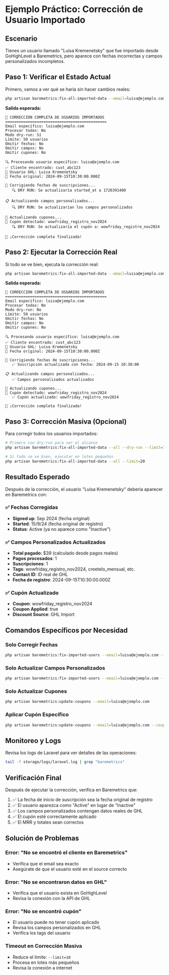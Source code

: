 # Ejemplo Práctico: Corrección de Usuario Importado

## Escenario

Tienes un usuario llamado "Luisa Kremenetsky" que fue importado desde GoHighLevel a Baremetrics, pero aparece con fechas incorrectas y campos personalizados incompletos.

## Paso 1: Verificar el Estado Actual

Primero, vamos a ver qué se haría sin hacer cambios reales:

```bash
php artisan baremetrics:fix-all-imported-data --email=luisa@ejemplo.com --dry-run
```

**Salida esperada:**
```
🔧 CORRECCIÓN COMPLETA DE USUARIOS IMPORTADOS
=============================================
Email específico: luisa@ejemplo.com
Procesar todos: No
Modo dry-run: Sí
Límite: 50 usuarios
Omitir fechas: No
Omitir campos: No
Omitir cupones: No

🔍 Procesando usuario específico: luisa@ejemplo.com
✅ Cliente encontrado: cust_abc123
👤 Usuario GHL: Luisa Kremenetsky
📅 Fecha original: 2024-09-15T10:30:00.000Z

📅 Corrigiendo fechas de suscripciones...
   🔍 DRY RUN: Se actualizaría started_at a 1726391400

📋 Actualizando campos personalizados...
   🔍 DRY RUN: Se actualizarían los campos personalizados

🎫 Actualizando cupones...
🎫 Cupón detectado: wowfriday_registro_nov2024
   🔍 DRY RUN: Se actualizaría el cupón a: wowfriday_registro_nov2024

🎉 ¡Corrección completa finalizada!
```

## Paso 2: Ejecutar la Corrección Real

Si todo se ve bien, ejecuta la corrección real:

```bash
php artisan baremetrics:fix-all-imported-data --email=luisa@ejemplo.com
```

**Salida esperada:**
```
🔧 CORRECCIÓN COMPLETA DE USUARIOS IMPORTADOS
=============================================
Email específico: luisa@ejemplo.com
Procesar todos: No
Modo dry-run: No
Límite: 50 usuarios
Omitir fechas: No
Omitir campos: No
Omitir cupones: No

🔍 Procesando usuario específico: luisa@ejemplo.com
✅ Cliente encontrado: cust_abc123
👤 Usuario GHL: Luisa Kremenetsky
📅 Fecha original: 2024-09-15T10:30:00.000Z

📅 Corrigiendo fechas de suscripciones...
   ✅ Suscripción actualizada con fecha: 2024-09-15 10:30:00

📋 Actualizando campos personalizados...
   ✅ Campos personalizados actualizados

🎫 Actualizando cupones...
🎫 Cupón detectado: wowfriday_registro_nov2024
   ✅ Cupón actualizado: wowfriday_registro_nov2024

🎉 ¡Corrección completa finalizada!
```

## Paso 3: Corrección Masiva (Opcional)

Para corregir todos los usuarios importados:

```bash
# Primero con dry-run para ver el alcance
php artisan baremetrics:fix-all-imported-data --all --dry-run --limit=10

# Si todo se ve bien, ejecutar en lotes pequeños
php artisan baremetrics:fix-all-imported-data --all --limit=20
```

## Resultado Esperado

Después de la corrección, el usuario "Luisa Kremenetsky" debería aparecer en Baremetrics con:

### ✅ Fechas Corregidas
- **Signed up**: Sep 2024 (fecha original)
- **Started**: 15/9/24 (fecha original de registro)
- **Status**: Active (ya no aparece como "Inactive")

### ✅ Campos Personalizados Actualizados
- **Total pagado**: $39 (calculado desde pagos reales)
- **Pagos procesados**: 1
- **Suscripciones**: 1
- **Tags**: wowfriday_registro_nov2024, creetelo_mensual, etc.
- **Contact ID**: ID real de GHL
- **Fecha de registro**: 2024-09-15T10:30:00.000Z

### ✅ Cupón Actualizado
- **Coupon**: wowfriday_registro_nov2024
- **Coupon Applied**: true
- **Discount Source**: GHL Import

## Comandos Específicos por Necesidad

### Solo Corregir Fechas
```bash
php artisan baremetrics:fix-imported-users --email=luisa@ejemplo.com --skip-fields --skip-coupons
```

### Solo Actualizar Campos Personalizados
```bash
php artisan baremetrics:fix-imported-users --email=luisa@ejemplo.com --skip-dates --skip-coupons
```

### Solo Actualizar Cupones
```bash
php artisan baremetrics:update-coupons --email=luisa@ejemplo.com
```

### Aplicar Cupón Específico
```bash
php artisan baremetrics:update-coupons --email=luisa@ejemplo.com --coupon=DESCUENTO50
```

## Monitoreo y Logs

Revisa los logs de Laravel para ver detalles de las operaciones:

```bash
tail -f storage/logs/laravel.log | grep "baremetrics"
```

## Verificación Final

Después de ejecutar la corrección, verifica en Baremetrics que:

1. ✅ La fecha de inicio de suscripción sea la fecha original de registro
2. ✅ El usuario aparezca como "Active" en lugar de "Inactive"
3. ✅ Los campos personalizados contengan datos reales de GHL
4. ✅ El cupón esté correctamente aplicado
5. ✅ El MRR y totales sean correctos

## Solución de Problemas

### Error: "No se encontró el cliente en Baremetrics"
- Verifica que el email sea exacto
- Asegúrate de que el usuario esté en el source correcto

### Error: "No se encontraron datos en GHL"
- Verifica que el usuario exista en GoHighLevel
- Revisa la conexión con la API de GHL

### Error: "No se encontró cupón"
- El usuario puede no tener cupón aplicado
- Revisa los campos personalizados en GHL
- Verifica los tags del usuario

### Timeout en Corrección Masiva
- Reduce el límite: `--limit=10`
- Procesa en lotes más pequeños
- Revisa la conexión a internet
